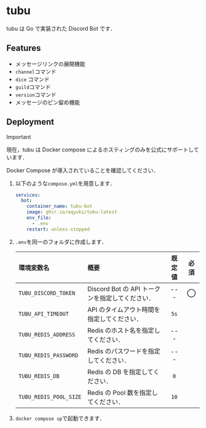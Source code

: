 # tubu

tubu は Go で実装された Discord Bot です．

## Features

- メッセージリンクの展開機能
- `channel`コマンド
- `dice` コマンド
- `guild`コマンド
- `version`コマンド
- メッセージのピン留め機能

## Deployment

> [!IMPORTANT]
> 現在，tubu は Docker compose によるホスティングのみを公式にサポートしています．

Docker Compose が導入されていることを確認してください．

1. 以下のような`compose.yml`を用意します．

   ```yaml
   services:
     bot:
       container_name: tubu-bot
       image: ghcr.io/aqyuki/tubu:latest
       env_file:
         - .env
       restart: unless-stopped
   ```

2. `.env`を同一のフォルダに作成します．

   | 環境変数名             | 概要                                            | 既定値 | 必須  |
   | :--------------------- | :---------------------------------------------- | :----: | :---: |
   | `TUBU_DISCORD_TOKEN`   | Discord Bot の API トークンを指定してください． |  ---   | **◯** |
   | `TUBU_API_TIMEOUT`     | API のタイムアウト時間を指定してください．      |  `5s`  |       |
   | `TUBU_REDIS_ADDRESS`   | Redis のホスト名を指定してください．            |  ---   |       |
   | `TUBU_REDIS_PASSWORD`  | Redis のパスワードを指定してください．          |  ---   |       |
   | `TUBU_REDIS_DB`        | Redis の DB を指定してください．                |  `0`   |       |
   | `TUBU_REDIS_POOL_SIZE` | Redis の Pool 数を指定してください．            |  `10`  |       |

3. `docker compose up`で起動できます．
